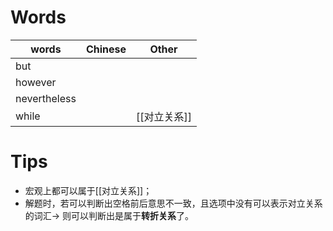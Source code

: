 # Words
words | Chinese | Other 
-------|-------|------
but | |
however | |
nevertheless | |
while | | [[对立关系]]
# Tips
* 宏观上都可以属于[[对立关系]]；
* 解题时，若可以判断出空格前后意思不一致，且选项中没有可以表示对立关系的词汇-> 则可以判断出是属于**转折关系**了。